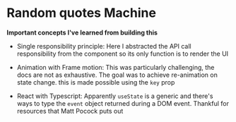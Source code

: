 # Random quotes Machine

**Important concepts I've learned from building this**

- Single responsibility principle: Here I abstracted the API call responsibility from the component so its only function is to render the UI

- Animation with Frame motion: This was particularly challenging, the docs are not as exhaustive. The goal was to achieve re-animation on state change. this is made possible using the `key` prop

- React with Typescript: Apparently `useState` is a generic and there's ways to type the `event` object returned during a DOM event. Thankful for resources that Matt Pocock puts out
